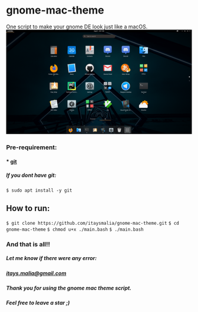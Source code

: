 # gnome-mac-theme
One script to make your gnome DE look just like a macOS.
![](media/gnome-mac-theme-script-results.png)
### Pre-requirement:
#### * [git](https://git-scm.com/)
##### If you dont have git:
`
$ sudo apt install -y git
`

## How to run:

`
$ git clone https://github.com/itaysmalia/gnome-mac-theme.git
`
`
$ cd gnome-mac-theme
`
`
$ chmod u+x ./main.bash
`
`
$ ./main.bash
`

### And that is all!!
##### Let me know if there were any error:
##### itays.malia@gmail.com
##### Thank you for using the gnome mac theme script.
##### Feel free to leave a star ;)
